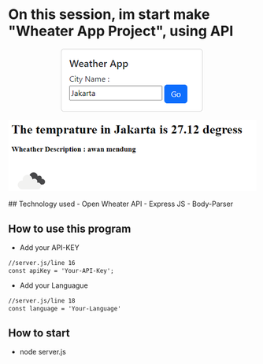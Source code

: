 # On this session, im start make "Wheater App Project", using API

<p align="center">
<img src="./preview/preview-1.png"/>
</p>
<p align="center">
<img src="./preview/preview-2.png"/>
</p>
## Technology used 
- Open Wheater API
- Express JS
- Body-Parser

## How to use this program
- Add your API-KEY
```
//server.js/line 16
const apiKey = 'Your-API-Key';
```
- Add your Languague
```
//server.js/line 18
const language = 'Your-Language'
```

## How to start
- node server.js